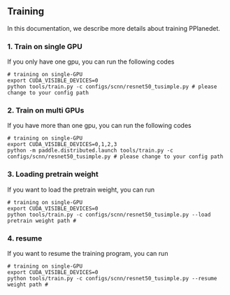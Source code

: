 ## Training
In this documentation, we describe more details about training PPlanedet.

### 1. Train on single GPU
If you only have one gpu, you can run the following codes
```Shell
# training on single-GPU
export CUDA_VISIBLE_DEVICES=0
python tools/train.py -c configs/scnn/resnet50_tusimple.py # please change to your config path
```

### 2. Train on multi GPUs
If you have more than one gpu, you can run the following codes
```Shell
# training on single-GPU
export CUDA_VISIBLE_DEVICES=0,1,2,3
python -m paddle.distributed.launch tools/train.py -c configs/scnn/resnet50_tusimple.py # please change to your config path
```

### 3. Loading pretrain weight
If you want to load the pretrain weight, you can run
```Shell
# training on single-GPU
export CUDA_VISIBLE_DEVICES=0
python tools/train.py -c configs/scnn/resnet50_tusimple.py --load pretrain weight path #
```

### 4. resume
If you want to resume the training program, you can run
```Shell
# training on single-GPU
export CUDA_VISIBLE_DEVICES=0
python tools/train.py -c configs/scnn/resnet50_tusimple.py --resume weight path #
```
